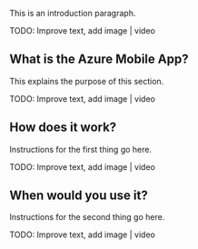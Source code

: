 This is an introduction paragraph.

<div style="background='yellow'">TODO: Improve text, add image | video</div>

## What is the Azure Mobile App?

This explains the purpose of this section.

<div style="background='yellow'">TODO: Improve text, add image | video</div>

## How does it work?

Instructions for the first thing go here.

<div style="background='yellow'">TODO: Improve text, add image | video</div>

## When would you use it?

Instructions for the second thing go here.

<div style="background='yellow'">TODO: Improve text, add image | video</div>